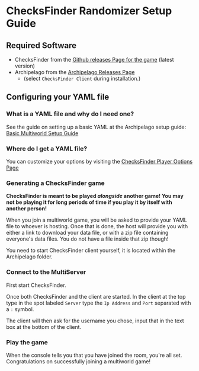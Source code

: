 # ChecksFinder Randomizer Setup Guide

## Required Software

- ChecksFinder from
  the [Github releases Page for the game](https://github.com/jonloveslegos/ChecksFinder/releases) (latest version)
- Archipelago from the [Archipelago Releases Page](https://github.com/ArchipelagoMW/Archipelago/releases)
    - (select `ChecksFinder Client` during installation.)

## Configuring your YAML file

### What is a YAML file and why do I need one?

See the guide on setting up a basic YAML at the Archipelago setup
guide: [Basic Multiworld Setup Guide](/tutorial/Archipelago/setup/en)

### Where do I get a YAML file?

You can customize your options by visiting the [ChecksFinder Player Options Page](/games/ChecksFinder/player-options)

### Generating a ChecksFinder game

**ChecksFinder is meant to be played _alongside_ another game! You may not be playing it for long periods of time if 
you play it by itself with another person!**

When you join a multiworld game, you will be asked to provide your YAML file to whoever is hosting. Once that is done,
the host will provide you with either a link to download your data file, or with a zip file containing everyone's data
files. You do not have a file inside that zip though!

You need to start ChecksFinder client yourself, it is located within the Archipelago folder.

### Connect to the MultiServer

First start ChecksFinder.

Once both ChecksFinder and the client are started. In the client at the top type in the spot labeled `Server` type the 
`Ip Address` and `Port` separated with a `:` symbol.

The client will then ask for the username you chose, input that in the text box at the bottom of the client.

### Play the game

When the console tells you that you have joined the room, you're all set. Congratulations on successfully joining a
multiworld game!

